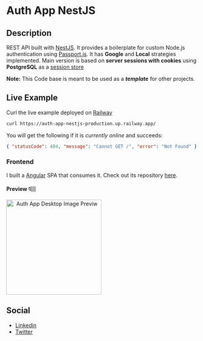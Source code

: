 # Auth App NestJS

## Description

REST API built with [NestJS](https://docs.nestjs.com/). It provides a boilerplate for custom Node.js authentication using [Passport.js](https://www.passportjs.org/). It has **Google** and **Local** strategies implemented. Main version is based on **server sessions with cookies** using **PostgreSQL** as a [session store](https://github.com/voxpelli/node-connect-pg-simple)

**Note:** This Code base is meant to be used as a **_template_** for other projects.

## Live Example

Curl the live example deployed on [Railway](https://railway.app/)

```bash
curl https://auth-app-nestjs-production.up.railway.app/
```

You will get the following if it is _currently online_ and succeeds:

```json
{ "statusCode": 404, "message": "Cannot GET /", "error": "Not Found" }
```

### Frontend

I built a [Angular](https://angular.io/) SPA that consumes it. Check out its repository [here](https://github.com/daguttt/auth-app-angular).

#### Preview 👇🏼

<a href='https://auth-app-angular.vercel.app/auth/login' align='center'>
  <img
      src='https://res.cloudinary.com/doju0qq96/image/upload/v1679676339/auth-app-angular-desktop_bd8vpy.png'
      alt='Auth App Desktop Image Previw'
      height="250px" />
  </a>

## Social

- [Linkedin](https://linkedin.com/in/daguttt)
- [Twitter](https://twitter.com/daguttt)
